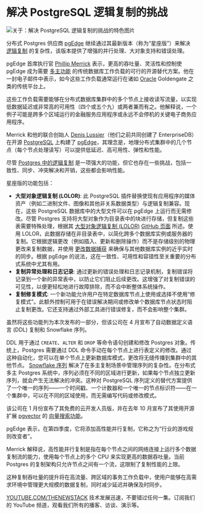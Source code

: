 # 解决 PostgreSQL 逻辑复制的挑战

![关于：解决 PostgreSQL 逻辑复制的挑战的特色图片](https://cdn.thenewstack.io/media/2024/08/a1e52279-global-1024x576.jpg)

分布式 Postgres 供应商 [pgEdge](https://thenewstack.io/startup-pgedge-tackles-the-distributed-edge-with-postgres/) 继续通过其最新版本（称为“星座版”）来解决 [逻辑复制](https://thenewstack.io/heres-when-to-use-write-ahead-log-and-logical-replication-in-database-systems/) 的复杂性，该版本提供了增强的并行处理、大对象支持和错误处理。

pgEdge 首席执行官 [Phillip Merrick](https://www.linkedin.com/in/phillipmerrick/) 表示，更高的吞吐量、灵活性和控制使 pgEdge 成为需要 [多主功能](https://www.pgedge.com/solutions/benefit/multi-master) 的传统数据库工作负载的可行的开源替代方案。他在一封电子邮件中表示，如今这些工作负载通常运行在诸如 [Oracle](https://developer.oracle.com/?utm_content=inline+mention) Goldengate 之类的传统平台上。

这些工作负载需要能够在分布式数据库集群中的多个节点上接收读写流量，以实现低数据延迟或非常高的可用性（四个或五个九）或两者兼而有之。他解释说，一个例子可能是跨多个区域运行的金融服务应用程序或永远不会停机的关键电子商务应用程序。

Merrick 和他的联合创始人 [Denis Lussier](https://www.linkedin.com/in/denislussier/)（他们之前共同创建了 EnterpriseDB）在开源 [PostgreSQL](https://thenewstack.io/postgresql-takes-a-new-turn/) 上构建了 [pgEdge](https://www.pgedge.com/)，其理念是，地理分布式集群中的几个节点（每个节点处理读写）可以提供低延迟、高可用性、弹性和性能。

尽管 [Postgres 中的逻辑复制](https://www.pgedge.com/blog/logical-replication-features-in-pg-17) 是一项强大的功能，但它也存在一些挑战，包括一致性、同步、冲突解决和开销，这些都会影响性能。

星座版的功能包括：

* **大型对象逻辑复制 (LOLOR)**: 此 PostgreSQL 插件替换使现有应用程序的媒体资产（例如二进制文件、图像和其他非关系数据类型）与逻辑复制兼容。现在，这些 PostgreSQL 数据库中的大型文件可以在 pgEdge 上运行而无需修改。尽管 Postgres 支持将大型对象作为目录表中的块进行存储，但复制这些表需要特殊处理，根据其 [大型对象逻辑复制 (LOLOR)](https://www.pgedge.com/blog/pgedge-platform-support-for-large-object-logical-replication) [GitHub 页面](https://github.com/pgEdge/lolor) 所述。使用 LOLOR，此数据存储在非目录表中，以简化跨多个数据库实例或服务器的复制。它根据逻辑更改（例如插入、更新和删除操作）而不是存储级别的物理更改来复制数据，并使用 [更改数据捕获](https://thenewstack.io/real-time-data-access-across-highly-distributed-environments/) 来确保与其他数据库实例的近乎实时的同步。根据 pgEdge 的说法，这在一致性、可用性和容错性至关重要的分布式系统中尤其有用。
* **复制异常处理和日志记录**: 通过更新的错误处理和日志记录机制，复制错误将记录到一个新的异常表中，以防止它们阻止后续更改。这增强了对复制错误的可见性，以便更轻松地进行故障排除，而不会中断整体系统操作。
* **复制修复模式**: 一个新功能允许用户在特定数据库节点上使用或选择不使用“修复模式”。此额外控制可用于在错误解决期间或修改单个数据库节点状态时阻止复制更改。它还支持通过外部工具进行错误修复，而不会影响整个集群。

虽然将这些功能列为本次发布的一部分，但该公司在 4 月宣布了自动数据定义语言 (DDL) 复制和 Snowflake 序列。

DDL 用于通过 `CREATE`、`ALTER` 和 `DROP` 等命令语句创建和修改 Postgres 对象。传统上，Postgres 需要通过 DDL 命令手动在每个节点上进行表定义的修改。通过这种自动化，您可以在单个节点上更新数据库模式，更改将无缝传播到集群中的其他节点。
[Snowflake 序列](https://docs.pgedge.com/platform/advanced/snowflake#snowflake-sequences) 解决了在多主复制场景中管理序列的复杂性。在分布式多主 Postgres 系统中，序列必须在不同的区域进行更新，如果每个节点独立更新序列，就会产生无法解决的冲突。这种对 PostgreSQL 序列定义的替代方案提供了一个唯一的序列——一个时间戳、一个计数器和一个唯一的节点标识符——在一个集群中，可以在不同的区域使用，而无需编写代码或修改模式。

该公司在 1 月份宣布了其免费的云开发人员版，并在去年 10 月宣布了其使用开源扩展 [pgvector](https://thenewstack.io/postgres-is-now-a-vector-database-too/) 的 [向量搜索功能](https://thenewstack.io/extension-pgvector-makes-pgedge-a-distributed-vector-database/)。

pgEdge 表示，在第四季度，它将添加高性能并行复制，它称之为“行业的游戏规则改变者”。

Merrick 解释说，高性能并行复制是指在每个节点之间的网络连接上运行多个数据复制流的能力，使用每个节点上的多个 CPU 来实现更高的数据吞吐量。当前 Postgres 的复制架构只允许节点之间有一个流，这限制了复制性能的上限。

这种复制吞吐量的提升将在高流量、跨区域的事务工作负载中，使用户能够在高需求环境中管理更大规模的数据复制，同时减少延迟并确保及时同步。

[YOUTUBE.COM/THENEWSTACK](https://youtube.com/thenewstack?sub_confirmation=1)
技术发展迅速，不要错过任何一集。订阅我们的 YouTube 频道，观看我们所有的播客、访谈、演示等。